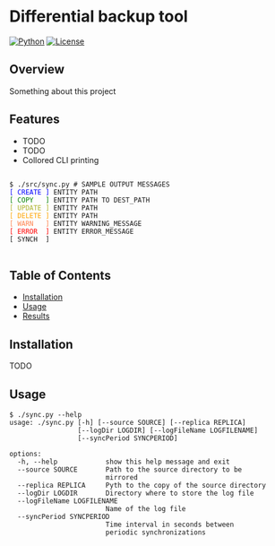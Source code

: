 # Differential backup tool

[![Python](https://img.shields.io/badge/python-3.10%2B-blue.svg)](https://www.python.org/downloads/release)
[![License](https://img.shields.io/badge/license-MIT-green.svg)](https://github.com/nierja/sync/blob/master/LICENSE)

## Overview

Something about this project

## Features

- TODO 
- TODO
- Collored CLI printing

<pre>
<code>
$ ./src/sync.py # SAMPLE OUTPUT MESSAGES
<span style="color:blue">[ CREATE ]</span> ENTITY PATH
<span style="color:green">[ COPY   ]</span> ENTITY PATH TO DEST_PATH
<span style="color:#aeb32e">[ UPDATE ]</span> ENTITY PATH
<span style="color:orange">[ DELETE ]</span> ENTITY PATH 
<span style="color:#ff834e">[ WARN   ]</span> ENTITY WARNING_MESSAGE
<span style="color:red">[ ERROR  ]</span> ENTITY ERROR_MESSAGE
[ SYNCH  ]
</code>
</pre>

## Table of Contents

- [Installation](#installation)
- [Usage](#usage)
- [Results](#results)

## Installation

TODO

## Usage



```shell
$ ./sync.py --help
usage: ./sync.py [-h] [--source SOURCE] [--replica REPLICA] 
                 [--logDir LOGDIR] [--logFileName LOGFILENAME] 
                 [--syncPeriod SYNCPERIOD]

options:
  -h, --help            show this help message and exit
  --source SOURCE       Path to the source directory to be 
                        mirrored
  --replica REPLICA     Pyth to the copy of the source directory
  --logDir LOGDIR       Directory where to store the log file
  --logFileName LOGFILENAME
                        Name of the log file
  --syncPeriod SYNCPERIOD
                        Time interval in seconds between 
                        periodic synchronizations
```